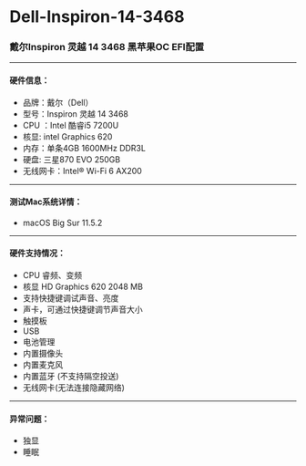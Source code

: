 # Dell-Inspiron-14-3468
### 戴尔Inspiron 灵越 14 3468 黑苹果OC EFI配置
--- 
#### 硬件信息：
* 品牌：戴尔（Dell）
* 型号：Inspiron 灵越 14 3468  
* CPU ：Intel 酷睿i5 7200U  
* 核显: intel Graphics 620  
* 内存：单条4GB 1600MHz DDR3L  
* 硬盘: 三星870 EVO 250GB  
* 无线网卡：Intel® Wi-Fi 6 AX200  
---
#### 测试Mac系统详情：
* macOS Big Sur 11.5.2  
---
#### 硬件支持情况：  
* CPU 睿频、变频  
* 核显 HD Graphics 620 2048 MB  
* 支持快捷键调试声音、亮度  
* 声卡，可通过快捷键调节声音大小  
* 触摸板  
* USB  
* 电池管理  
* 内置摄像头  
* 内置麦克风  
* 内置蓝牙 (不支持隔空投送)    
* 无线网卡(无法连接隐藏网络)  
---
#### 异常问题：
* 独显  
* 睡眠
